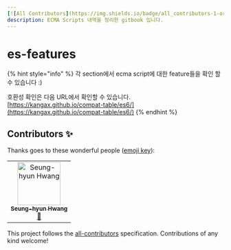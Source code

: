 ```yaml
---
[![All Contributors](https://img.shields.io/badge/all_contributors-1-orange.svg?style=flat-square)](#contributors)
description: ECMA Scripts 내역을 정리한 gitbook 입니다.
---
```


# es-features

{% hint style="info" %}
각 section에서 ecma script에 대한 feature들을 확인 할 수 있습니다 :\) 

호환성 확인은 다음 URL에서 확인할 수 있습니다. [https://kangax.github.io/compat-table/es6/](https://kangax.github.io/compat-table/es6/)
{% endhint %}


## Contributors ✨

Thanks goes to these wonderful people ([emoji key](https://allcontributors.org/docs/en/emoji-key)):

<!-- ALL-CONTRIBUTORS-LIST:START - Do not remove or modify this section -->
<!-- prettier-ignore -->
<table>
  <tr>
    <td align="center"><a href="https://tmdgus0084.github.io"><img src="https://avatars1.githubusercontent.com/u/32220765?v=4" width="100px;" alt="Seung-hyun Hwang"/><br /><sub><b>Seung-hyun Hwang</b></sub></a><br /><a href="https://github.com/trustyoo86/es-features/commits?author=tmdgus0084" title="Documentation">📖</a></td>
  </tr>
</table>

<!-- ALL-CONTRIBUTORS-LIST:END -->

This project follows the [all-contributors](https://github.com/all-contributors/all-contributors) specification. Contributions of any kind welcome!